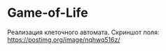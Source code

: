 # Game-of-Life

Реализация клеточного автомата.
Скриншот поля: https://postimg.org/image/nqhwq516z/
